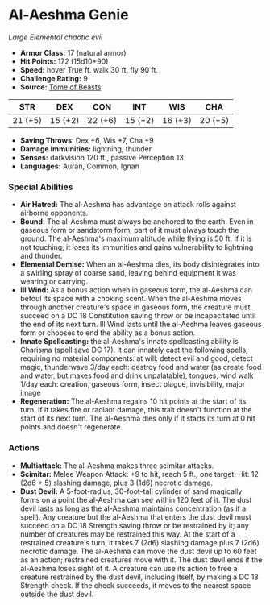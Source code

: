 # Al-Aeshma Genie

*Large* *Elemental* *chaotic evil*

- **Armor Class:** 17 (natural armor)
- **Hit Points:** 172 (15d10+90)
- **Speed:** hover True ft. walk 30 ft. fly 90 ft.
- **Challenge Rating:** 9
- **Source:** [Tome of Beasts](https://koboldpress.com/kpstore/product/tome-of-beasts-for-5th-edition-print/)

| STR | DEX | CON | INT | WIS | CHA |
| --- | --- | --- | --- | --- | --- |
| 21 (+5) | 15 (+2) | 22 (+6) | 15 (+2) | 16 (+3) | 20 (+5) |

- **Saving Throws**: Dex +6, Wis +7, Cha +9
- **Damage Immunities:** lightning, thunder
- **Senses:** darkvision 120 ft., passive Perception 13
- **Languages:** Auran, Common, Ignan
### Special Abilities
- **Air Hatred:** The al-Aeshma has advantage on attack rolls against airborne opponents.
- **Bound:** The al-Aeshma must always be anchored to the earth. Even in gaseous form or sandstorm form, part of it must always touch the ground. The al-Aeshma's maximum altitude while flying is 50 ft. If it is not touching, it loses its immunities and gains vulnerability to lightning and thunder.
- **Elemental Demise:** When an al-Aeshma dies, its body disintegrates into a swirling spray of coarse sand, leaving behind equipment it was wearing or carrying.
- **Ill Wind:** As a bonus action when in gaseous form, the al-Aeshma can befoul its space with a choking scent. When the al-Aeshma moves through another creature's space in gaseous form, the creature must succeed on a DC 18 Constitution saving throw or be incapacitated until the end of its next turn. Ill Wind lasts until the al-Aeshma leaves gaseous form or chooses to end the ability as a bonus action.
- **Innate Spellcasting:** the al-Aeshma's innate spellcasting ability is Charisma (spell save DC 17). It can innately cast the following spells, requiring no material components:  at will: detect evil and good, detect magic, thunderwave  3/day each: destroy food and water (as create food and water, but makes food and drink unpalatable), tongues, wind walk  1/day each: creation, gaseous form, insect plague, invisibility, major image
- **Regeneration:** The al-Aeshma regains 10 hit points at the start of its turn. If it takes fire or radiant damage, this trait doesn't function at the start of its next turn. The al-Aeshma dies only if it starts its turn at 0 hit points and doesn't regenerate.
### Actions
- **Multiattack:** The al-Aeshma makes three scimitar attacks.
- **Scimitar:** Melee Weapon Attack: +9 to hit, reach 5 ft., one target. Hit: 12 (2d6 + 5) slashing damage, plus 3 (1d6) necrotic damage.
- **Dust Devil:** A 5-foot-radius, 30-foot-tall cylinder of sand magically forms on a point the al-Aeshma can see within 120 feet of it. The dust devil lasts as long as the al-Aeshma maintains concentration (as if a spell). Any creature but the al-Aeshma that enters the dust devil must succeed on a DC 18 Strength saving throw or be restrained by it; any number of creatures may be restrained this way. At the start of a restrained creature's turn, it takes 7 (2d6) slashing damage plus 7 (2d6) necrotic damage. The al-Aeshma can move the dust devil up to 60 feet as an action; restrained creatures move with it. The dust devil ends if the al-Aeshma loses sight of it. A creature can use its action to free a creature restrained by the dust devil, including itself, by making a DC 18 Strength check. If the check succeeds, it moves to the nearest space outside the dust devil.
